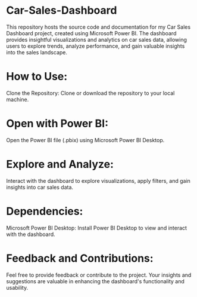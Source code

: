 # Car-Sales-Dashboard
This repository hosts the source code and documentation for my Car Sales Dashboard project, created using Microsoft Power BI. The dashboard provides insightful visualizations and analytics on car sales data, allowing users to explore trends, analyze performance, and gain valuable insights into the sales landscape.

# How to Use:
Clone the Repository: Clone or download the repository to your local machine.

# Open with Power BI: 
Open the Power BI file (.pbix) using Microsoft Power BI Desktop.

# Explore and Analyze: 
Interact with the dashboard to explore visualizations, apply filters, and gain insights into car sales data.

# Dependencies:
Microsoft Power BI Desktop: Install Power BI Desktop to view and interact with the dashboard.

# Feedback and Contributions:
Feel free to provide feedback or contribute to the project. Your insights and suggestions are valuable in enhancing the dashboard's functionality and usability.
